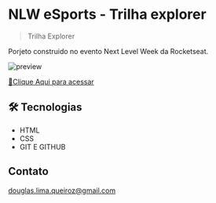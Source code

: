 # NLW eSports - Trilha explorer

> Trilha Explorer

Porjeto construido no evento Next Level Week da Rocketseat.

![preview](./.github/preview.png)

[🔗Clique Aqui  para acessar](
    https://douglasliman.github.io/nlw-Esports/
)


## 🛠 Tecnologias 
- HTML
- CSS
- GIT E GITHUB

## Contato
douglas.lima.queiroz@gmail.com